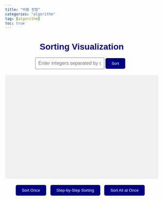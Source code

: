 ```yaml
---
title: "버블 정렬"
categories: "algorithm"
tag: [algorithm]
toc: true
---
```


<!DOCTYPE html>
<html lang="en">
<head>
  <meta charset="UTF-8">
  <meta name="viewport" content="width=device-width, initial-scale=1.0">
  <title>Sorting Visualization</title>
  
  <style>
    body {
      font-family: Arial, sans-serif;
    }

    .container {
      display: flex;
      justify-content: center;
      align-items: flex-end;
      height: 300px;
      background-color: #f0f0f0;
      padding: 20px;
    }

    .bar {
      position: relative;
      width: 20px;
      margin: 0 2px;
      background-color: steelblue;
      transition: height 0.5s ease;
      border-radius: 5px 5px 0 0;
    }

    .bar span {
      position: absolute;
      top: -20px;
      left: 50%;
      transform: translateX(-50%);
    }

    /* Highlight the bars when they are being swapped */
    .bar.active {
      background-color: tomato;
    }

    /* Styling for the title */
    h1 {
      text-align: center;
      color: navy;
    }

    /* Button styles */
    .btn-container {
      text-align: center;
      margin-top: 20px;
    }

    .btn {
      padding: 10px 20px;
      background-color: navy;
      color: white;
      border: none;
      border-radius: 5px;
      cursor: pointer;
      transition: background-color 0.3s ease;
      margin-right: 10px;
    }

    .btn:hover {
      background-color: darkblue;
    }

    /* Input styles */
    .input-container {
      text-align: center;
      margin-bottom: 20px;
    }

    input[type="text"] {
      padding: 8px;
      font-size: 16px;
    }
  </style>
</head>
<body>
  <h1>Sorting Visualization</h1>

  <div class="input-container">
    <input type="text" id="inputData" placeholder="Enter integers separated by commas">
    <button class="btn" onclick="sortData()">Sort</button>
  </div>

  <div class="container" id="barsContainer"></div>

  <div class="btn-container">
    <button class="btn" onclick="sortOnce()">Sort Once</button>
    <button class="btn" onclick="startSortingStepByStep()">Step-by-Step Sorting</button>
    <button class="btn" onclick="startSorting()">Sort All at Once</button>
  </div>

  <script>
    // Function to create bars
    function createBars(arr) {
      const barsContainer = document.getElementById('barsContainer');
      barsContainer.innerHTML = '';
      arr.forEach(value => {
        const bar = document.createElement('div');
        bar.classList.add('bar');
        bar.style.height = `${value * 5}px`; // Adjust the height based on the value
        const number = document.createElement('span');
        number.textContent = value;
        bar.appendChild(number);
        barsContainer.appendChild(bar);
      });
    }

    // Bubble Sort Algorithm
    async function bubbleSort(arr) {
      let len = arr.length;
      for (let i = 0; i < len; i++) {
        for (let j = 0; j < len - 1; j++) {
          // Visualize swapping
          await sleep(100);
          if (arr[j] > arr[j + 1]) {
            let temp = arr[j];
            arr[j] = arr[j + 1];
            arr[j + 1] = temp;
            drawBars(arr, j, j + 1);
          }
        }
      }
      return arr;
    }

    // Draw bars function
    function drawBars(arr, idx1, idx2) {
      const barsContainer = document.getElementById('barsContainer');
      barsContainer.innerHTML = '';
      arr.forEach((value, idx) => {
        const bar = document.createElement('div');
        bar.classList.add('bar');
        bar.style.height = `${value * 5}px`; // Adjust the height based on the value
        if (idx === idx1 || idx === idx2) {
          bar.classList.add('active');
        }
        const number = document.createElement('span');
        number.textContent = value;
        bar.appendChild(number);
        barsContainer.appendChild(bar);
      });
    }

    // Sleep function
    function sleep(ms) {
      return new Promise(resolve => setTimeout(resolve, ms));
    }

    // Sort once function
    function sortOnce() {
      const inputData = document.getElementById('inputData').value;
      const dataArray = inputData.split(',').map(num => parseInt(num.trim(), 10));
      bubbleSort(dataArray);
    }

    // Start sorting step by step
    async function startSortingStepByStep() {
      const inputData = document.getElementById('inputData').value;
      const dataArray = inputData.split(',').map(num => parseInt(num.trim(), 10));
      let len = dataArray.length;
      for (let i = 0; i < len; i++) {
        for (let j = 0; j < len - 1; j++) {
          // Visualize swapping
          await sleep(100);
          if (dataArray[j] > dataArray[j + 1]) {
            let temp = dataArray[j];
            dataArray[j] = dataArray[j + 1];
            dataArray[j + 1] = temp;
            drawBars(dataArray, j, j + 1);
          }
        }
      }
    }

    // Start sorting all at once
    function startSorting() {
      const inputData = document.getElementById('inputData').value;
      const dataArray = inputData.split(',').map(num => parseInt(num.trim(), 10));
      bubbleSort(dataArray);
    }

    // Sort data function
    function sortData() {
      const inputData = document.getElementById('inputData').value;
      const dataArray = inputData.split(',').map(num => parseInt(num.trim(), 10));
      createBars(dataArray);
    }
  </script>
</body>
</html>
